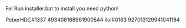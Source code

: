 Fel 
Run installer.bat to install 
you need python!














PeberHDඞී#1337		493408168961900544
ilol#0163			927013129941041184